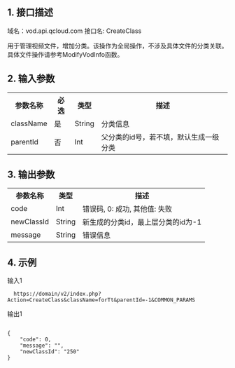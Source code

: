 ## 1. 接口描述
 
域名：vod.api.qcloud.com
接口名: CreateClass

用于管理视频文件，增加分类。该操作为全局操作，不涉及具体文件的分类关联。具体文件操作请参考ModifyVodInfo函数。

 

## 2. 输入参数
 
<table class="t"><tbody><tr>
<th><b>参数名称</b></th>
<th><b>必选</b></th>
<th><b>类型</b></th>
<th><b>描述</b></th>
<tr>
<td> className
<td> 是
<td> String
<td> 分类信息
<tr>
<td> parentId
<td> 否
<td> Int
<td> 父分类的id号，若不填，默认生成一级分类
</tbody></table>


 

## 3. 输出参数
 
<table class="t"><tbody><tr>
<th><b>参数名称</b></th>
<th><b>类型</b></th>
<th><b>描述</b></th>
<tr>
<td> code
<td> Int
<td> 错误码, 0: 成功, 其他值: 失败
<tr>
<td> newClassId
<td> String
<td> 新生成的分类id，最上层分类的id为-1
<tr>
<td> message
<td> String
<td> 错误信息
</tbody></table>


 

## 4. 示例
 
输入1
```
  https://domain/v2/index.php?Action=CreateClass&className=forTt&parentId=-1&COMMON_PARAMS
```
输出1
```

{
    "code": 0,
    "message": "",
    "newClassId": "250"
}

```


